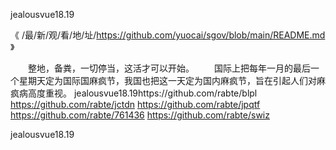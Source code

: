 
jealousvue18.19




《 /最/新/观/看/地/址/https://github.com/yuocai/sgov/blob/main/README.md 》




　　整地，备粪，一切停当，这活才可以开始。
　　国际上把每年一月的最后一个星期天定为国际国麻疯节，我国也把这一天定为国内麻疯节，旨在引起人们对麻疯病高度重视。
jealousvue18.19https://github.com/rabte/blpl
https://github.com/rabte/jctdn
https://github.com/rabte/jpqtf
https://github.com/rabte/761436
https://github.com/rabte/swiz





jealousvue18.19
